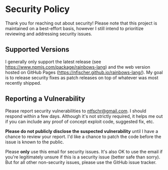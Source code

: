 # Security Policy

Thank you for reaching out about security! Please note that this project is
maintained on a best-effort basis, however I still intend to prioritize
reviewing and addressing security issues.

## Supported Versions

I generally only support the latest release (see
https://www.npmjs.com/package/rainbows-lang) and the web version hosted on
GitHub Pages (https://nfischer.github.io/rainbows-lang/). My goal is to
release security fixes as patch releases on top of whatever was most recently
shipped.

## Reporting a Vulnerability

Please report security vulnerabilities to ntfschr@gmail.com. I should respond
within a few days. Although it's not strictly required, it helps me out if you
can include any proof of concept exploit code, suggested fix, etc.

**Please do not publicly disclose the suspected vulnerability** until I have a
chance to review your report. I'd like a chance to patch the code before the
issue is known to the public.

Please **only** use this email for security issues. It's also OK to use the
email if you're legitimately unsure if this is a security issue (better safe
than sorry). But for all other non-security issues, please use the GitHub issue
tracker.
